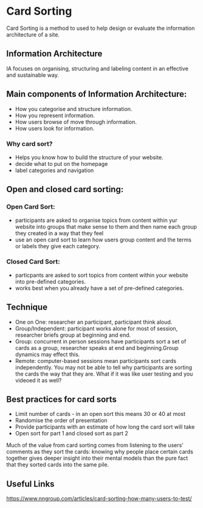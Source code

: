 # Card Sorting

Card Sorting is a method to used to help design or evaluate the information architecture of a site.

## Information Architecture
IA focuses on organising, structuring and labeling content in an effective and sustainable way.

## Main components of Information Architecture:
- How you categorise and structure information.
- How you represent information.
- How users browse of move through information.
- How users look for information.

### Why card sort?
- Helps you know how to build the structure of your website.
- decide what to put on the homepage
- label categories and navigation

## Open and closed card sorting:

### Open Card Sort:
- participants are asked to organise topics from content within yur website into groups that make sense to them and then name each group they created in a way that they feel 
- use an open card sort to learn how users group content and the terms or labels they give each category.

### Closed Card Sort:
- particpants are asked to sort topics from content within your website into pre-defined categories.
- works best when you already have a set of pre-defined categories.

## Technique
- One on One: researcher an participant, participant think aloud.
- Group/Independent: participant works alone for most of session, researcher briefs group at beginning and end.
- Group: concurrent in person sessions have participants sort a set of cards as a group, researcher speaks at end and beginning.Group dynamics may effect this.
- Remote: computer-based sessions mean participants sort cards independently. You may not be able to tell why participants are sorting the cards the way that they are. What if it was like user testing and you videoed it as well?

## Best practices for card sorts
- Limit number of cards - in an open sort this means 30 or 40 at most
- Randomise the order of presentation
- Provide participants with an estimate of how long the card sort will take
- Open sort for part 1 and closed sort as part 2 

Much of the value from card sorting comes from listening to the users' comments as they sort the cards: knowing why people place certain cards together gives deeper insight into their mental models than the pure fact that they sorted cards into the same pile.


## Useful Links
https://www.nngroup.com/articles/card-sorting-how-many-users-to-test/